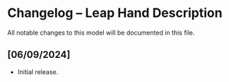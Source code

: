 # Changelog – Leap Hand Description

All notable changes to this model will be documented in this file.

## [06/09/2024]
- Initial release.